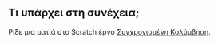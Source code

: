 ## Τι υπάρχει στη συνέχεια;

Ρίξε μια ματιά στο Scratch έργο [Συγχρονισμένη Κολύμβηση](https://projects.raspberrypi.org/en/projects/synchronised-swimming).

